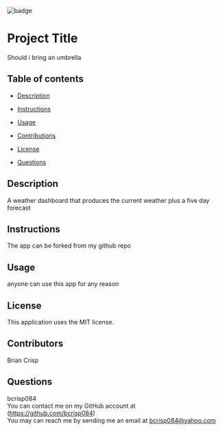

  ![badge](https://img.shields.io/badge/license-MIT-brightgreen)

  # Project Title
  Should i bring an umbrella

  ## Table of contents
  + [Description](#description)

  + [Instructions](#instructions)

  + [Usage](#usage)

  + [Contributions](#contributions)

  + [License](#license)

  + [Questions](#questions)

  ## Description
  A weather dashboard that produces the current weather plus a five day forecast

  ## Instructions
  The app can be forked from my github repo

  ## Usage
  anyone can use this app for any reason

  ## License
  This application uses the MIT license.

  ## Contributors
  Brian Crisp

  ## Questions
  bcrisp084
  <br />
  You can contact me on my GitHub account at (https://github.com/bcrisp084)
  <br />
  You may can reach me by sending me an email at bcrisp084@yahoo.com 